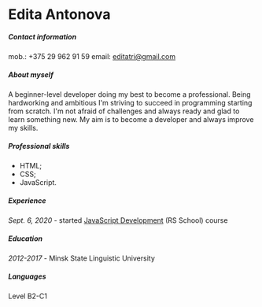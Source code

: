 # **Edita Antonova**

##### _Contact information_
mob.: +375 29 962 91 59
email: editatri@gmail.com

#####    _About myself_
A beginner-level developer doing my best to become a professional. Being hardworking and ambitious I'm striving to succeed in programming starting from scratch. I'm not afraid of challenges and always ready and glad to learn something new. My aim is to become a developer and always improve my skills.

#####     _Professional skills_
+ HTML;
+ CSS;
+ JavaScript.

#####     _Experience_
*Sept. 6, 2020* - started [JavaScript Development](https://training.by/#!/Training/2485?lang=ru) (RS School) course

#####     _Education_
*2012-2017* - Minsk State Linguistic University

#####     _Languages_
Level B2-C1

